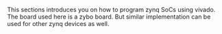 This sections introduces you on how to program zynq SoCs using vivado.
The board used here is a zybo board. But similar implementation can be used for
other zynq devices as well.

